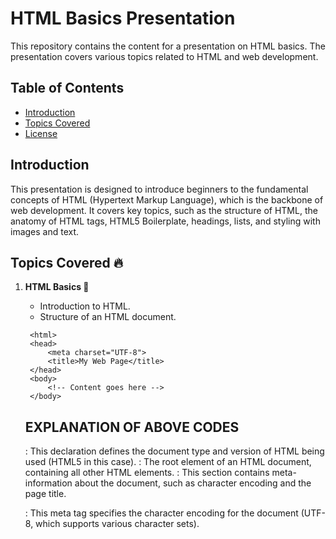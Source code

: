 # HTML Basics Presentation

This repository contains the content for a presentation on HTML basics. The presentation covers various topics related to HTML and web development.

## Table of Contents

- [Introduction](#introduction)
- [Topics Covered](#topics-covered)
- [License](#license)

## Introduction

This presentation is designed to introduce beginners to the fundamental concepts of HTML (Hypertext Markup Language), which is the backbone of web development. It covers key topics, such as the structure of HTML, the anatomy of HTML tags, HTML5 Boilerplate, headings, lists, and styling with images and text.

## Topics Covered 🔥

1. **HTML Basics 🧐**
   - Introduction to HTML.
   - Structure of an HTML document.
    <!DOCTYPE html>
        <html>
        <head>
            <meta charset="UTF-8">
            <title>My Web Page</title>
        </head>
        <body>
            <!-- Content goes here -->
        </body>
    </html>

    ## EXPLANATION OF ABOVE CODES

    <!DOCTYPE html>: This declaration defines the document type and version of HTML being used (HTML5 in this case).

    <html>: The root element of an HTML document, containing all other HTML elements.

    <head>: This section contains meta-information about the document, such as character encoding and the page title.

    <meta charset="UTF-8">: This meta tag specifies the character encoding for the document (UTF-8, which supports various character sets).

    <title>: Sets the title of the web page, which appears in the browser's title bar or tab.

    <body>: The body element contains the main content of the web page, including text, images, links, and other elements.


   - Basic HTML elements.

   ## =============================================================================NEXT

2. **Anatomy of Tags 🏷️**
   - Understanding HTML tags.
   - Basic tag structure.
   - Tag attributes and nesting.

   ## EXPLANATION

   Certainly, let's explore the "Anatomy of Tags" in HTML, including understanding HTML tags, basic tag structure, tag attributes, and nesting. I'll provide code examples and explanations for each:

    ### Understanding HTML Tags:

    HTML tags are fundamental to structuring and marking up content in a web page. They are enclosed in angle brackets (`< >`) and come in pairs - an opening tag and a closing tag. Tags define the beginning and end of an element. Here are some common examples:

    **Code Example 1: Basic Tags**
   


    ```html
    <p>This is a paragraph.</p>
    <h1>This is a heading.</h1>
    <a href="https://www.example.com">Visit Example.com</a>
    ```

    **Explanation:**
    - `<p>`: Represents a paragraph of text.
    - `<h1>`: Represents a top-level heading.
    - `<a>`: Represents a hyperlink with an `href` attribute pointing to "https://www.example.com".

    ### Basic Tag Structure:

    HTML tags have a consistent structure with an opening tag, content, and a closing tag. Here's how it works:

    **Code Example 2: Basic Tag Structure**

    ```html
    <tagname>Content goes here</tagname>
    ```

    **Explanation:**
    - `<tagname>`: The opening tag.
    - `Content goes here`: The content enclosed by the tags.
    - `</tagname>`: The closing tag.

    ### Tag Attributes and Nesting:

    HTML tags can have attributes that provide additional information about the element. Tags can also be nested inside each other to structure content. Here are examples:

    **Code Example 3: Tag Attributes**

    ```html
    <img src="image.jpg" alt="A sample image">
    <a href="https://www.example.com" title="Visit Example.com">Visit Example.com</a>
    ```

    **Explanation:**
    - `<img>`: An image tag with `src` (source) and `alt` (alternative text) attributes.
    - `<a>`: A hyperlink tag with an `href` attribute and a `title` attribute.

    **Code Example 4: Nesting Tags**

    ```html
    <ul>
        <li>Item 1</li>
        <li>Item 2</li>
    </ul>
    ```

    **Explanation:**
    - `<ul>`: Unordered list (bulleted list).
    - `<li>`: List items nested inside the `<ul>`.

    Here, the `<li>` tags are nested within the `<ul>` tag to create a list structure.

    ## NESTED LISTING
    Absolutely, nesting lists within each other can be a powerful way to create hierarchical or multi-level lists in HTML. Here's an example of how you can nest lists:

    ```html
    <ul>
        <li>Top-level item 1
            <ul>
                <li>Sub-item 1</li>
                <li>Sub-item 2</li>
            </ul>
        </li>
        <li>Top-level item 2
            <ol>
                <li>Ordered sub-item 1</li>
                <li>Ordered sub-item 2</li>
            </ol>
        </li>
    </ul>
    ```

    In this example:

    - There is an outer unordered list `<ul>` with two top-level list items (`<li>`).
    - Inside the first top-level list item, there is a nested unordered list `<ul>` with two sub-items (`<li>`).
    - Inside the second top-level list item, there is a nested ordered list `<ol>` with two ordered sub-items (`<li>`).

    When rendered in a web browser, this code will produce a hierarchical list structure like this:

    - Top-level item 1
    - Sub-item 1
    - Sub-item 2
    - Top-level item 2
    1. Ordered sub-item 1
    2. Ordered sub-item 2

    Nesting lists allows you to create organized and structured content, which is particularly useful for creating things like navigation menus, outlines, or any content that has a hierarchical structure.

    ## ===================================================================================================================END OF LISTING


3. **HTML5 Boilerplate 🚀**
   - Introduction to HTML5 Boilerplate.
   - Key features.
   - Getting started with HTML5 Boilerplate.


   Certainly! Here are code examples and explanations for each of the points related to HTML5 Boilerplate:

    ### Introduction to HTML5 Boilerplate:

    HTML5 Boilerplate is a popular starting point for building modern and responsive web applications. It provides a set of files, folders, and best practices to help developers kickstart their projects. Here's an introduction to HTML5 Boilerplate:

    **Code Example 1: HTML5 Boilerplate HTML Template**

    ```html
    <!DOCTYPE html>
    <html lang="en">
    <head>
        <meta charset="UTF-8">
        <meta name="viewport" content="width=device-width, initial-scale=1.0">
        <title>My HTML5 Boilerplate Project</title>
    </head>
    <body>
        <!-- Your content goes here -->
    </body>
    </html>
    ```

    **Explanation:**
    - `<!DOCTYPE html>`: Declares that this is an HTML5 document.
    - `<html lang="en">`: Defines the HTML document with the "en" language attribute.
    - `<meta charset="UTF-8">`: Specifies the character encoding.
    - `<meta name="viewport" content="width=device-width, initial-scale=1.0">`: Sets the viewport for responsive design.
    - `<title>`: Sets the title of the web page.
    - `<body>`: The main content of your web page goes here.

    ### Key Features:

    HTML5 Boilerplate comes with several key features to enhance web development. Here are some of them:

    **Code Example 2: Key Features**

    ```markdown
    - **Optimized Performance**: HTML, CSS, and JavaScript files are minified and concatenated for faster loading.
    - **Cross-browser Compatibility**: Includes a set of default CSS styles to fix inconsistencies across browsers.
    - **Mobile-First Approach**: Built with a mobile-first mindset for responsive design.
    - **Modernizr**: Integrates Modernizr to detect HTML5 and CSS3 features in the user's browser.
    - **Normalize.css**: Provides a consistent base for styling elements across browsers.
    - **Sensible Defaults**: Contains sensible defaults for common project configurations.
    ```

    **Explanation:**
    - These features explain some of the advantages of using HTML5 Boilerplate. It promotes performance optimization, cross-browser compatibility, mobile responsiveness, feature detection, and consistent styling.

    ### Getting Started with HTML5 Boilerplate:

    Here's how you can get started with HTML5 Boilerplate:

    **Code Example 3: Getting Started**

    1. **Download HTML5 Boilerplate**:

    You can download the HTML5 Boilerplate source files from the [official website](https://html5boilerplate.com/) or by cloning the GitHub repository:

    ```sh
    git clone https://github.com/h5bp/html5-boilerplate.git
    ```

    2. **Use the HTML Template**:

    Create a new HTML file using the provided HTML5 Boilerplate template (as shown in the Introduction example).

    3. **Customize as Needed**:

    Modify the template to add your project-specific content, styles, and scripts.

    4. **Additional Resources**:

    Explore the HTML5 Boilerplate documentation and community resources for further guidance on customization and best practices.

    HTML5 Boilerplate offers a robust foundation for web development and is an excellent starting point for projects of various sizes. It encourages best practices and ensures that your web applications are optimized for performance and compatibility.

4. **Headings 📚**
   - Importance of headings in structuring content.
   - Heading levels and their proper usage.

   Certainly! Here are code examples and explanations for each of the points related to HTML headings:

    ### Importance of Headings in Structuring Content:

    Headings in HTML are essential for structuring and organizing content on a web page. They provide a hierarchy that helps users understand the page's structure and navigate it more efficiently. Here's an explanation:

    **Code Example 1: Importance of Headings**

    ```markdown

    <head>
        <title>My Blog Post</title>
    </head>
    <body>

        <h1>Welcome to My Blog</h1>
        <p>This is the introduction to my blog post.</p>
        <h2>Chapter 1: The Beginning</h2>
        <p>In this chapter, we'll explore the origins of our story.</p>
        <h2>Chapter 2: The Middle</h2>
        <p>Here, we delve into the central plot and character development.</p>
        <h3>Subsection 1: Supporting Characters</h3>
        <p>Learn more about the characters who shape the story.</p>
        <h2>Chapter 3: The Climax</h2>
        <p>The story reaches its turning point and tension peaks.</p>
        <h2>Chapter 4: The Conclusion</h2>
        <p>We wrap up our story with a satisfying ending.</p>
    </body>
    ```

    **Explanation:**
    - In this example, headings are used to structure the content of a blog post.
    - `<h1>` represents the main title of the blog.
    - `<h2>` headings are used for chapter titles.
    - `<h3>` is used for a subsection within Chapter 2.

    Headings help readers quickly grasp the content's organization and hierarchy, making it easier to navigate and understand.

    ### Heading Levels and Their Proper Usage:

    HTML provides heading levels from `<h1>` (most important) to `<h6>` (least important). Properly using these heading levels is crucial for maintaining semantic HTML and accessibility. Here's an explanation:

    **Code Example 2: Heading Levels and Proper Usage**

    ```markdown
    <h1>Main Title</h1>
    <h2>Section 1</h2>
    <h3>Subsection 1.1</h3>
    <h3>Subsection 1.2</h3>
    <h2>Section 2</h2>
    <h3>Subsection 2.1</h3>
    <h4>Sub-subsection 2.1.1</h4>
    <h3>Subsection 2.2</h3>
    <h2>Section 3</h2>
    ```

    **Explanation:**
    - `<h1>` is used for the main title of the page or document.
    - `<h2>` is used for major sections or chapters within the document.
    - `<h3>` is used for subsections or subheadings within major sections.
    - `<h4>` can be used for further subheadings if needed, but use sparingly.

    Proper usage of heading levels ensures that your content is semantically structured and accessible. Screen readers and search engines rely on heading hierarchy to understand your content's organization and importance. Avoid skipping heading levels (e.g., going from `<h2>` to `<h4>` directly) to maintain a clear hierarchy.

    Remember that headings should reflect the logical structure of your content rather than being used for purely visual formatting.



5. **Lists (ul, ol, li) 📃**
   - Creating both unordered (bulleted) and ordered (numbered) lists.
   - Proper usage of list items.

   Certainly! Here are code examples and explanations for each of the points related to HTML lists:

    ### Creating Both Unordered (Bulleted) and Ordered (Numbered) Lists:

    HTML allows you to create both unordered (bulleted) lists using the `<ul>` element and ordered (numbered) lists using the `<ol>` element. List items are defined with the `<li>` element. Here's an explanation:

    **Code Example 1: Creating Lists**

    ```html
    <ul>
        <li>Unordered List Item 1</li>
        <li>Unordered List Item 2</li>
        <li>Unordered List Item 3</li>
    </ul>

    <ol>
        <li>Ordered List Item 1</li>
        <li>Ordered List Item 2</li>
        <li>Ordered List Item 3</li>
    </ol>
    ```

    **Explanation:**
    - The `<ul>` element is used to create an unordered list (bulleted list).
    - The `<ol>` element is used to create an ordered list (numbered list).
    - `<li>` represents individual list items within both types of lists.

    When rendered in a web browser, this code will create two lists, one unordered (with bullets) and the other ordered (with numbers).

    ### Proper Usage of List Items:

    List items (`<li>`) are used to define individual items within a list. They should be used properly within the context of the list type (unordered or ordered). Here's an explanation:

    **Code Example 2: Proper Usage of List Items**

    ```html
    <h2>My Favorite Fruits</h2>

    <ul>
        <li>Apples</li>
        <li>Bananas</li>
        <li>Grapes</li>
    </ul>

    <h2>Steps to Prepare a Sandwich</h2>

    <ol>
        <li>Gather ingredients</li>
        <li>Spread mayonnaise on bread slices</li>
        <li>Add lettuce, tomato, and your choice of protein</li>
        <li>Top with the second bread slice</li>
        <li>Cut the sandwich in half</li>
    </ol>
    ```

    **Explanation:**
    - In the first example, `<ul>` is used to list favorite fruits, and each `<li>` represents a fruit item.
    - In the second example, `<ol>` is used to list steps for preparing a sandwich, and each `<li>` represents a step.

    Proper usage of list items ensures that the content is well-structured and semantically meaningful. Unordered lists are typically used for items with no particular order, while ordered lists are used when a sequence or order matters.

    Remember to use lists to organize content logically and improve readability.

6. **Images & Text Styling 🖼️**
   - Adding images to web pages using the `<img>` tag.
   - Basic text styling and inline styling with the `<span>` tag.


   Certainly! Here are code examples and explanations for each of the points related to adding images and text styling in HTML:

    ### Adding Images to Web Pages using the `<img>` Tag:

    The `<img>` tag is used to display images on web pages. It requires the `src` attribute to specify the image file's source (URL or file path) and the `alt` attribute for alternative text for accessibility. Here's an explanation:

    **Code Example 1: Adding an Image**

    ```html
    <img src="image.jpg" alt="A sample image">
    ```

    **Explanation:**
    - `<img>` is the image tag.
    - `src` specifies the image file's source (e.g., a URL or file path).
    - `alt` provides alternative text that describes the image for accessibility purposes.

    Ensure you replace `"image.jpg"` with the actual source URL or file path to your image. The `alt` attribute should describe the image's content.

    ### Basic Text Styling and Inline Styling with the `<span>` Tag:

    The `<span>` tag is used for inline text styling and applying CSS styles to specific text within a larger text block. Here's an explanation:

    **Code Example 2: Using the `<span>` Tag for Text Styling**

    ```html
    <p>This is <span style="color: blue; font-weight: bold;">important</span> text.</p>
    ```

    **Explanation:**
    - `<span>` is used to group and style a specific part of text.
    - The `style` attribute is used to apply inline CSS styles to the enclosed text. In this example, we're making the text blue and bold.

    While inline styles are convenient for small-scale styling, it's often recommended to use external CSS files for larger projects to maintain separation of concerns and improve code maintainability.

    These examples demonstrate how to add images and apply basic text styling using HTML and inline CSS. You can further enhance your web pages by combining HTML with CSS for more advanced styling and layout customization.

## Usage

You can use this presentation content to teach HTML basics to beginners or as a reference for your own learning. Simply follow the slides provided in each topic section.

## Contributing

If you'd like to contribute to this presentation or suggest improvements, please feel free to submit a pull request.

## License

This project is licensed under the Jackson Hedi - see the [LICENSE.md] file for details.



## NOTE:

[online code editors]()

Here is the links to the online code editors best for begginers

2. **JSFiddle:** [JSFiddle](https://jsfiddle.net/)

Feel free to click on the links to access these online code editors and start experimenting with HTML, CSS, and JavaScript code.


